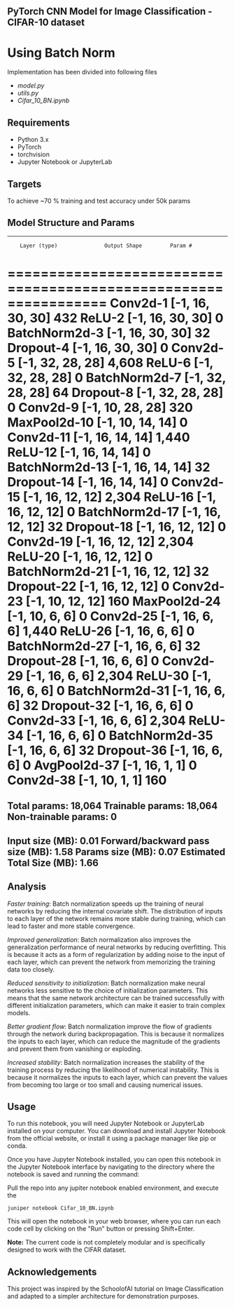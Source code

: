 ## PyTorch CNN Model for Image Classification - CIFAR-10 dataset
# Using Batch Norm

Implementation has been divided into following files
- _model.py_
- _utils.py_
- _Cifar_10_BN.ipynb_

## Requirements
- Python 3.x
- PyTorch
- torchvision
- Jupyter Notebook or JupyterLab

## Targets
To achieve ~70 % training and test accuracy under 50k params

## Model Structure and Params

----------------------------------------------------------------
        Layer (type)               Output Shape         Param #
================================================================
            Conv2d-1           [-1, 16, 30, 30]             432
              ReLU-2           [-1, 16, 30, 30]               0
       BatchNorm2d-3           [-1, 16, 30, 30]              32
           Dropout-4           [-1, 16, 30, 30]               0
            Conv2d-5           [-1, 32, 28, 28]           4,608
              ReLU-6           [-1, 32, 28, 28]               0
       BatchNorm2d-7           [-1, 32, 28, 28]              64
           Dropout-8           [-1, 32, 28, 28]               0
            Conv2d-9           [-1, 10, 28, 28]             320
        MaxPool2d-10           [-1, 10, 14, 14]               0
           Conv2d-11           [-1, 16, 14, 14]           1,440
             ReLU-12           [-1, 16, 14, 14]               0
      BatchNorm2d-13           [-1, 16, 14, 14]              32
          Dropout-14           [-1, 16, 14, 14]               0
           Conv2d-15           [-1, 16, 12, 12]           2,304
             ReLU-16           [-1, 16, 12, 12]               0
      BatchNorm2d-17           [-1, 16, 12, 12]              32
          Dropout-18           [-1, 16, 12, 12]               0
           Conv2d-19           [-1, 16, 12, 12]           2,304
             ReLU-20           [-1, 16, 12, 12]               0
      BatchNorm2d-21           [-1, 16, 12, 12]              32
          Dropout-22           [-1, 16, 12, 12]               0
           Conv2d-23           [-1, 10, 12, 12]             160
        MaxPool2d-24             [-1, 10, 6, 6]               0
           Conv2d-25             [-1, 16, 6, 6]           1,440
             ReLU-26             [-1, 16, 6, 6]               0
      BatchNorm2d-27             [-1, 16, 6, 6]              32
          Dropout-28             [-1, 16, 6, 6]               0
           Conv2d-29             [-1, 16, 6, 6]           2,304
             ReLU-30             [-1, 16, 6, 6]               0
      BatchNorm2d-31             [-1, 16, 6, 6]              32
          Dropout-32             [-1, 16, 6, 6]               0
           Conv2d-33             [-1, 16, 6, 6]           2,304
             ReLU-34             [-1, 16, 6, 6]               0
      BatchNorm2d-35             [-1, 16, 6, 6]              32
          Dropout-36             [-1, 16, 6, 6]               0
        AvgPool2d-37             [-1, 16, 1, 1]               0
           Conv2d-38             [-1, 10, 1, 1]             160
================================================================
Total params: 18,064
Trainable params: 18,064
Non-trainable params: 0
----------------------------------------------------------------
Input size (MB): 0.01
Forward/backward pass size (MB): 1.58
Params size (MB): 0.07
Estimated Total Size (MB): 1.66
----------------------------------------------------------------

## Analysis

_Faster training_: Batch normalization speeds up the training of neural networks by reducing the internal covariate shift. The distribution of inputs to each layer of the network remains more stable during training, which can lead to faster and more stable convergence.

_Improved generalization_: Batch normalization also improves the generalization performance of neural networks by reducing overfitting. This is because it acts as a form of regularization by adding noise to the input of each layer, which can prevent the network from memorizing the training data too closely.

_Reduced sensitivity to initialization_: Batch normalization make neural networks less sensitive to the choice of initialization parameters. This means that the same network architecture can be trained successfully with different initialization parameters, which can make it easier to train complex models.

_Better gradient flow_: Batch normalization improve the flow of gradients through the network during backpropagation. This is because it normalizes the inputs to each layer, which can reduce the magnitude of the gradients and prevent them from vanishing or exploding.

_Increased stability_: Batch normalization increases the stability of the training process by reducing the likelihood of numerical instability. This is because it normalizes the inputs to each layer, which can prevent the values from becoming too large or too small and causing numerical issues.

## Usage

To run this notebook, you will need Jupyter Notebook or JupyterLab installed on your computer.
You can download and install Jupyter Notebook from the official website, or install it using a package manager like pip or conda.

Once you have Jupyter Notebook installed, you can open this notebook in the Jupyter Notebook interface by navigating to the directory where the notebook is saved and running the command:

Pull the repo into any jupiter notebook enabled environment, and execute the 
```
juniper notebook Cifar_10_BN.ipynb
```

This will open the notebook in your web browser, where you can run each code cell by clicking on the "Run" button or pressing Shift+Enter.

**Note:** The current code is not completely modular and is specifically designed to work with the CIFAR dataset.

## Acknowledgements
This project was inspired by the SchoolofAI tutorial on Image Classification and adapted to a simpler architecture for demonstration purposes.
